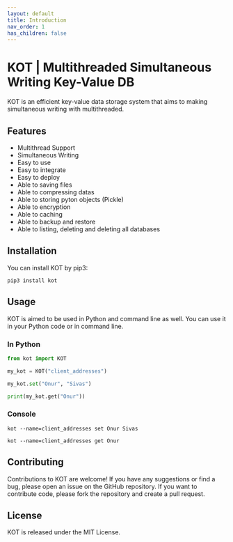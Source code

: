 ```yaml
---
layout: default
title: Introduction
nav_order: 1
has_children: false
---
```


# KOT | Multithreaded Simultaneous Writing Key-Value DB
KOT is an efficient key-value data storage system that aims to making simultaneous writing with multithreaded. 

## Features
- Multithread Support
- Simultaneous Writing
- Easy to use
- Easy to integrate
- Easy to deploy
- Able to saving files
- Able to compressing datas
- Able to storing pyton objects (Pickle)
- Able to encryption
- Able to caching
- Able to backup and restore
- Able to listing, deleting and deleting all databases


## Installation
You can install KOT by pip3:

```console
pip3 install kot
```

## Usage
KOT is aimed to be used in Python and command line as well. You can use it in your Python code or in command line.


### In Python

```python
from kot import KOT

my_kot = KOT("client_addresses")

my_kot.set("Onur", "Sivas")

print(my_kot.get("Onur"))
```

### Console

```console	
kot --name=client_addresses set Onur Sivas
```
```console
kot --name=client_addresses get Onur
```


## Contributing
Contributions to KOT are welcome! If you have any suggestions or find a bug, please open an issue on the GitHub repository. If you want to contribute code, please fork the repository and create a pull request.

## License
KOT is released under the MIT License.
